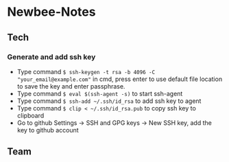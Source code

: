 # Newbee-Notes
## Tech
### Generate and add ssh key
* Type command `$ ssh-keygen -t rsa -b 4096 -C "your_email@example.com"` in cmd, press enter to use default file location to save the key and enter passphrase.
* Type command `$ eval $(ssh-agent -s)` to start ssh-agent
* Type command `$ ssh-add ~/.ssh/id_rsa` to add ssh key to agent
* Type command `$ clip < ~/.ssh/id_rsa.pub` to copy ssh key to clipboard
* Go to github Settings -> SSH and GPG keys -> New SSH key, add the key to github account

## Team
